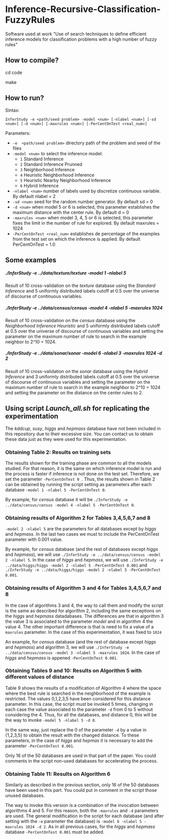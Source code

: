 # Inference-Recursive-Classification-FuzzyRules
Software used at work "Use of search techniques to define efficient inference models for classification problems with a high number of fuzzy rules"

## How to compile?

cd code

make

## How to run?

Sintax:

`InferStudy -e <path/seed problem> -model <num> [-nlabel <num>] [-sd <num>] [-d <num>] [-maxrules <num>] [-PerCentOnTest <real_num>]`
  
Parameters: 
* `-e  <path/seed problem>` directory path of the problem and seed of the files 
* `-model <num>` to select the inference model:
  * `1`	Standard Inference
  * `2`	Standard Inference Prunned
  * `3`	Neighborhood Inference
  * `4`	Heuristic Neighborhood Inference
  * `5`	Heuristic Nearby Neighborhood Inference
  * `6`	Hybrid Inference
* `-nlabel <num>` number of labels used by discretize continuous variable. By default nlabel = 2  
* `-sd <num>` seed for the random number generator. By default sd = 0 
* `-d <num>` when model 5 or 6 is selected, this parameter establishes the maximum distance with the center rule. By default d = 0 
* `-maxrules <num>` when model 3, 4, 5 or 6 is selected, this parameter fixes the limit in the number of rule for explored. By default maxrules = 1024
* `-PerCentOnTest <real_num>` establishes de percentage of the examples from the test set on which the inference is applied. By default PerCentOnTest = 1.0


## Some examples

##### ./InferStudy -e ../data/texture/texture -model 1 -nlabel 5
Result of 10 cross-validation on the *texture* database using the *Standard Inference* and 5 uniformly distributed labels cutoff at 0.5 over the universe of discourse of continuous variables.

##### ./InferStudy -e ../data/census/census -model 4 -nlabel 5 -maxrules 1024
Result of 10 cross-validation on the *census* database using the *Neighborhood Inference Heuristic* and 5 uniformly distributed labels cutoff at 0.5 over the universe of discourse of continuous variables and setting the parameter on the maximum number of rule to search in the example neighbor to 2^10 = 1024.


##### ./InferStudy -e ../data/sonar/sonar -model 6 -nlabel 3 -maxrules 1024 -d 2
Result of 10 cross-validation on the *sonar* database using the *Hybrid Inference* and 3 uniformly distributed labels cutoff at 0.5 over the universe of discourse of continuous variables and setting the parameter on the maximum number of rule to search in the example neighbor to 2^10 = 1024 and setting the parameter on the distance on the center rules to 2.

## Using script *Launch_all.sh* for replicating the experimentation
The *kddcup*, *susy*, *higgs* and *hepmass* database have not been included in this repository due to their excessive size. You can contact us to obtain these data just as they were used for this experimentation.

### Obtaining Table 2: Results on training sets
The results shown for the training phase are common to all the models studied. For that reason, it is the same on which inference model is run and the process is faster if inference is not done on the test set. Therefore, we set the parameter `-PerCentOnTest 0 `. Thus, the results shown in Table 2 can be obtained by running the script setting as parameters after each database `-model 1 -nlabel 5 -PerCentOnTest 0`. 

By example, for *census* database it will be `./InferStudy -e ../data/census/census -model 4 -nlabel 5 -PerCentOnTest 0`.


### Obtaining results of Algorithm 2 for Tables 3,4,5,6,7 and 8
`-model 2 -nlabel 5` are the parameters for all databases except by *higgs* and *hepmass*. In the last two cases we must to include the PerCentOnTest parameter with 0.001 value.

By example, for *census* database (and the rest of databases except *higgs* and *hepmass*), we will use `./InferStudy -e ../data/census/census -model 2 -nlabel 5`. In the case of *higgs* and *hepmass*, we will use  `./InferStudy -e ../data/higgs/higgs -model 2 -nlabel 5 -PerCentOnTest 0.001` and `./InferStudy -e ../data/higgs/higgs -model 2 -nlabel 5 -PerCentOnTest 0.001`.


### Obtaining results of Algorithm 3 and 4 for Tables 3,4,5,6,7 and 8
In the case of algorithms 3 and 4, the way to call them and modify the script is the same as described for algorithm 2, including the same exceptions on the *higgs* and *hepmass* datadabases. The differences are that in algorithm 3 the value 3 is associated to the parameter *model* and in algorithm 4 the value 4. The other important difference is that is need to fix a value of a `maxrules` parameter. In the case of this experimentation, it was fixed to `1024`

An example, for *census* database (and the rest of database except *higgs* and *hepmass*) and algorithm 3, we will use `./InferStudy -e ../data/census/census -model 3 -nlabel 5 -maxrules 1024`. In the case of *higgs* and *hepmass* is appened `-PerCentOnTest 0.001`.

### Obtaining Tables 9 and 10: Results on Algorithm 5 with different values of distance
Table 9 shows the results of a modification of Algorithm 4 where the space where the best rule is searched in the neighborhood of the example is restricted. The values 0,1,2,3,5 have been considered for this distance parameter. In this case, the script must be invoked 5 times, changing in each case the value associated to the parameter `-d` from 0 to 5 without considering the 4. Thus, for all the databases, and distance 0, this will be the way to invoke `-model 5 -nlabel 5 -d 0`.

In the same way, just replace the 0 of the parameter `-d` by a value in {1,2,3,5} to obtain the result with the changed distance.  To these parameters, in the case of *higgs* and *hepmas* it is necessary to add the parameter `-PerCentOnTest 0.001`.

Only 16 of the 50 databases are used in that part of the paper. You could comments in the script non-used databases for accelerating the process.


### Obtaining Table 11: Results on Algorithm 6

Similarly as described in the previous section, only 16 of the 50 databases have been used in this part. You could put in comment in the script those unused databases.

The way to invoke this version is a combination of the invocation between algorithms 4 and 5. For this reason, both the `-maxrules` and `-d` parameters are used. The general modification in the script for each database (and after setting with the `-e` parameter the database) is `-model 6 -nlabel 5 -maxrules 1024 -d 2`. As in all previous cases, for the *higgs* and *hepmass* database `-PerCentOnTest 0.001` must be added.
